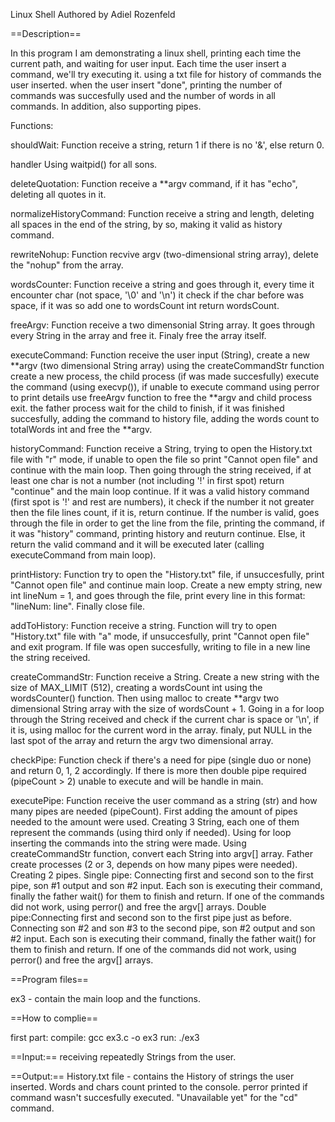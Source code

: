 Linux Shell
Authored by Adiel Rozenfeld

==Description==

In this program I am demonstrating a linux shell, printing each time the current path, and waiting for user input.
Each time the user insert a command, we'll try executing it.
using a txt file for history of commands the user inserted.
when the user insert "done", printing the number of commands was succesfully used and the number of words in all commands.
In addition, also supporting pipes.

Functions:

shouldWait:
Function receive a string, return 1 if there is no '&', else return 0.

handler
Using waitpid() for all sons.

deleteQuotation:
Function receive a **argv command, if it has "echo", deleting all quotes in it.

normalizeHistoryCommand:
Function receive a string and length, deleting all spaces in the end of the string, by so, making it valid as history command.

rewriteNohup:
Function recvive argv (two-dimensional string array), delete the "nohup" from the array.

wordsCounter:
Function receive a string and goes through it, every time it encounter char (not space, '\0' and '\n') it check if the char before was space,
if it was so add one to wordsCount int
return wordsCount.

freeArgv:
Function receive a two dimensonial String array.
It goes through every String in the array and free it.
Finaly free the array itself.

executeCommand:
Function receive the user input (String), create a new **argv (two dimensional String array) using the createCommandStr function
create a new process, the child process (if was made succesfully) execute the command (using execvp()), if unable to execute command using perror to print details
use freeArgv function to free the **argv and child process exit.
the father process wait for the child to finish, if it was finished succesfully, adding the command to history file, adding the words count to totalWords int
and free the **argv.

historyCommand:
Function receive a String, trying to open the History.txt file with "r" mode, if unable to open the file so print "Cannot open file" and continue with the main loop.
Then going through the string received, if at least one char is not a number (not including '!' in first spot) return "continue" and the main loop continue.
If it was a valid history command (first spot is '!' and rest are numbers), it check if the number it not greater then the file lines count, if it is, return continue.
If the number is valid, goes through the file in order to get the line from the file, printing the command, if it was "history" command, printing history and reuturn continue.
Else, it return the valid command and it will be executed later (calling executeCommand from main loop).

printHistory:
Function try to open the "History.txt" file, if unsuccesfully, print "Cannot open file" and continue main loop.
Create a new empty string, new int lineNum = 1, and goes through the file, print every line in this format: "lineNum: line".
Finally close file.

addToHistory:
Function receive a string.
Function will try to open "History.txt" file with "a" mode, if unsuccesfully, print "Cannot open file" and exit program.
If file was open succesfully, writing to file in a new line the string received.

createCommandStr:
Function receive a String.
Create a new string with the size of MAX_LIMIT (512), creating a wordsCount int using the wordsCounter() function.
Then using malloc to create **argv two dimensional String array with the size of wordsCount + 1.
Going in a for loop through the String received and check if the current char is space or '\n', if it is, using malloc for the current word in the array.
finaly, put NULL in the last spot of the array and return the argv two dimensional array.

checkPipe:
Function check if there's a need for pipe (single duo or none) and return 0, 1, 2 accordingly.
If there is more then double pipe required (pipeCount > 2) unable to execute and will be handle in main.

executePipe:
 Function receive the user command as a string (str) and how many pipes are needed (pipeCount).
 First adding the amount of pipes needed to the amount were used.
 Creating 3 String, each one of them represent the commands (using third only if needed).
 Using for loop inserting the commands into the string were made.
 Using createCommandStr function, convert each String into argv[] array.
 Father create processes (2 or 3, depends on how many pipes were needed).
 Creating 2 pipes.
 Single pipe: Connecting first and second son to the first pipe, son #1 output and son #2 input.
 Each son is executing their command, finally the father wait() for them to finish and return.
 If one of the commands did not work, using perror() and free the argv[] arrays.
 Double pipe:Connecting first and second son to the first pipe just as before.
 Connecting son #2 and son #3 to the second pipe, son #2 output and son #2 input.
 Each son is executing their command, finally the father wait() for them to finish and return.
 If one of the commands did not work, using perror() and free the argv[] arrays.

==Program files==

ex3 - contain the main loop and the functions.

==How to complie==

first part:
compile: gcc ex3.c -o ex3
run: ./ex3

==Input:==
receiving repeatedly Strings from the user.

==Output:==
History.txt file - contains the History of strings the user inserted.
Words and chars count printed to the console.
perror printed if command wasn't succesfully executed.
"Unavailable yet" for the "cd" command.
